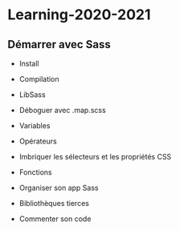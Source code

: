# Learning-2020-2021

## Démarrer avec Sass
 
- Install

- Compilation

- LibSass

- Déboguer avec .map.scss

- Variables

- Opérateurs

- Imbriquer les sélecteurs et les propriétés CSS

- Fonctions

- Organiser son app Sass

- Bibliothèques tierces

- Commenter son code
